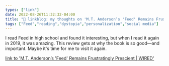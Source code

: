 ```yaml
---
types: ["link"]
date: 2022-08-26T11:32:32-04:00
title: "🔗 linkblog: my thoughts on 'M.T. Anderson’s 'Feed' Remains Frustratingly Prescient | WIRED'"
tags: ["Feed","reading","dystopia","personalization","social media"]
---
```

I read Feed in high school and found it interesting, but when I read it again in 2019, it was amazing. This review gets at why the book is so good—and important. Maybe it's time for me to visit it again.
 

[link to 'M.T. Anderson’s 'Feed' Remains Frustratingly Prescient | WIRED'](https://www.wired.com/story/m-t-anderson-feed-20-years-later/)
